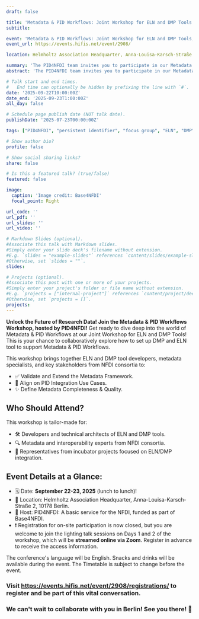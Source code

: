```yaml
---
draft: false

title: 'Metadata & PID Workflows: Joint Workshop for ELN and DMP Tools'
subtitle:

event: 'Metadata & PID Workflows: Joint Workshop for ELN and DMP Tools, On-site workshop'
event_url: https://events.hifis.net/event/2908/ 

location: Helmholtz Association Headquarter, Anna-Louisa-Karsch-Straße 2, 10178 Berlin

summary: 'The PID4NFDI team invites you to participate in our Metadata & PID Workflows workshop, which is a joint event for ELN and DMP tools. The workshop will take place from 22 to 23 September (lunch to lunch) in Berlin.'
abstract: 'The PID4NFDI team invites you to participate in our Metadata & PID Workflows workshop, which is a joint event for ELN and DMP tools. The workshop will take place from 22 to 23 September (lunch to lunch) in Berlin.'

# Talk start and end times.
#   End time can optionally be hidden by prefixing the line with `#`.
date: '2025-09-22T10:00:00Z'
date_end: '2025-09-23T1:00:00Z'
all_day: false

# Schedule page publish date (NOT talk date).
publishDate: '2025-07-23T00:00:00Z'

tags: ["PID4NFDI", "persistent identifier", "focus group", "ELN", "DMP", "workshop", "metadata", "workflow", "mapping"]

# Show author bio?
profile: false

# Show social sharing links?
share: false

# Is this a featured talk? (true/false)
featured: false

image:
  caption: 'Image credit: Base4NFDI'
  focal_point: Right

url_code: ''
url_pdf: ''
url_slides: ''
url_video: ''

# Markdown Slides (optional).
#Associate this talk with Markdown slides.
#Simply enter your slide deck's filename without extension.
#E.g. `slides = "example-slides"` references `content/slides/example-slides.md`.
#Otherwise, set `slides = ""`.
slides:

# Projects (optional).
#Associate this post with one or more of your projects.
#Simply enter your project's folder or file name without extension.
#E.g. `projects = ["internal-project"]` references `content/project/deep-learning/index.md`.
#Otherwise, set `projects = []`.
projects:
---
```


**Unlock the Future of Research Data! Join the Metadata & PID Workflows Workshop, hosted by PID4NFDI!**
Get ready to dive deep into the world of Metadata & PID Workflows at our Joint Workshop for ELN and DMP Tools! This is your chance to collaboratively explore how to set up DMP and ELN tool to support Metadata & PID Workflows.

This workshop brings together ELN and DMP tool developers, metadata specialists, and key stakeholders from NFDI consortia to:  
* ✅ Validate and Extend the Metadata Framework.  
* 🎯 Align on PID Integration Use Cases.  
* ✨ Define Metadata Completeness & Quality.  

## Who Should Attend?
This workshop is tailor-made for:  
* 🛠️ Developers and technical architects of ELN and DMP tools.  
* 🔍 Metadata and interoperability experts from NFDI consortia.  
* 🌱 Representatives from incubator projects focused on ELN/DMP integration.  

## Event Details at a Glance:
* 🗓️ Date: **September 22-23, 2025** (lunch to lunch)!  
* 📍 Location: Helmholtz Association Headquarter, Anna-Louisa-Karsch-Straße 2, 10178 Berlin.  
* 🤝 Host: PID4NFDI: A basic service for the NFDI, funded as part of Base4NFDI.  
* ❗ Registration for on-site participation is now closed, but you are welcome to join the lighting talk sessions on Days 1 and 2 of the workshop, which will be **streamed online via Zoom**. Register in advance to receive the access information. 

The conference's language will be English. Snacks and drinks will be available during the event.
The Timetable is subject to change before the event.

### Visit https://events.hifis.net/event/2908/registrations/ to register and be part of this vital conversation.  


### We can't wait to collaborate with you in Berlin! See you there! 👋